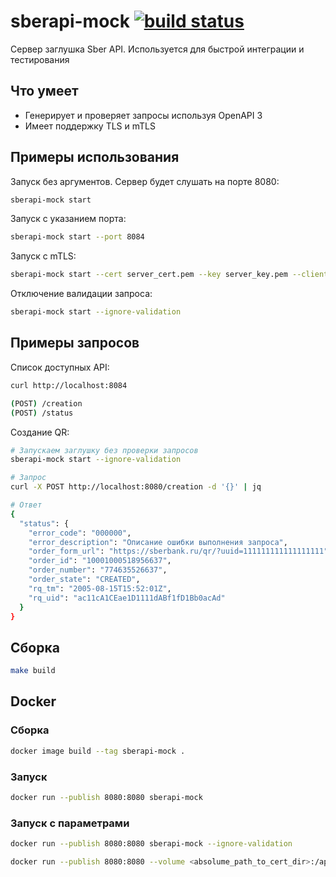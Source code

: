 # sberapi-mock [![build status](https://github.com/rige1/sberapi-mock/actions/workflows/workflow.yml/badge.svg?branch=main)](https://github.com/rige1/sberapi-mock/actions/workflows/workflow.yml)

Сервер заглушка Sber API. Используется для быстрой интеграции и тестирования 

## Что умеет 

* Генерирует и проверяет запросы используя OpenAPI 3
* Имеет поддержку TLS и mTLS

## Примеры использования 

Запуск без аргументов. Сервер будет слушать на порте 8080: 

```sh
sberapi-mock start
```

Запуск с указанием порта: 

```sh
sberapi-mock start --port 8084
```

Запуск с mTLS:

```sh 
sberapi-mock start --cert server_cert.pem --key server_key.pem --client-cert client_cert.pem 
```

Отключение валидации запроса: 
```sh
sberapi-mock start --ignore-validation
```

## Примеры запросов 

Cписок доступных API:
```sh
curl http://localhost:8084

(POST) /creation
(POST) /status
```
Создание QR: 
```sh
# Запускаем заглушку без проверки запросов 
sberapi-mock start --ignore-validation

# Запрос
curl -X POST http://localhost:8080/creation -d '{}' | jq 

# Ответ
{
  "status": {
    "error_code": "000000",
    "error_description": "Описание ошибки выполнения запроса",
    "order_form_url": "https://sberbank.ru/qr/?uuid=111111111111111111",
    "order_id": "10001000518956637",
    "order_number": "774635526637",
    "order_state": "CREATED",
    "rq_tm": "2005-08-15T15:52:01Z",
    "rq_uid": "ac11cA1CEae1D1111dABf1fD1Bb0acAd"
  }
}
```

## Сборка

```sh 
make build 
```

## Docker
### Сборка

```sh 
docker image build --tag sberapi-mock .
```

### Запуск

```sh 
docker run --publish 8080:8080 sberapi-mock
```

### Запуск с параметрами

```sh 
docker run --publish 8080:8080 sberapi-mock --ignore-validation
```

```sh 
docker run --publish 8080:8080 --volume <absolume_path_to_cert_dir>:/app/cert/ sberapi-mock --cert /app/cert/server_cert.pem --key /app/cert/server_key.pem --client-cert /app/cert/client_cert.pem 
```